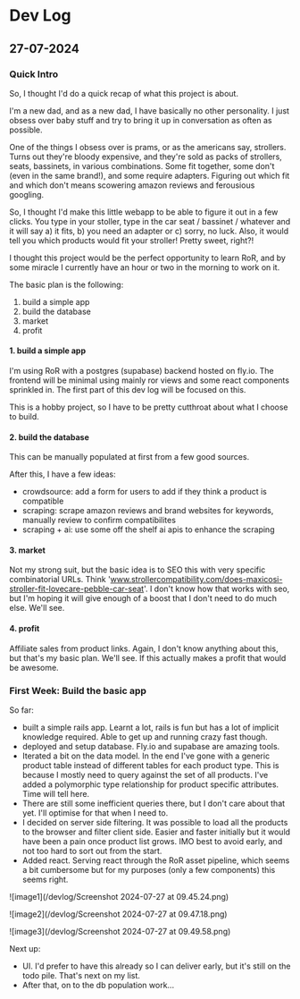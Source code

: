 # Dev Log

## 27-07-2024

### Quick Intro

So, I thought I'd do a quick recap of what this project is about.

I'm a new dad, and as a new dad, I have basically no other personality. I just obsess over baby stuff and try to bring it up in conversation as often as possible.

One of the things I obsess over is prams, or as the americans say, strollers. Turns out they're bloody expensive, and they're sold as packs of strollers, seats, bassinets, in various combinations. Some fit together, some don't (even in the same brand!), and some require adapters. Figuring out which fit and which don't means scowering amazon reviews and ferousious googling.

So, I thought I'd make this little webapp to be able to figure it out in a few clicks. You type in your stoller, type in the car seat / bassinet / whatever and it will say a) it fits, b) you need an adapter or c) sorry, no luck. Also, it would tell you which products would fit your stroller! Pretty sweet, right?!

I thought this project would be the perfect opportunity to learn RoR, and by some miracle I currently have an hour or two in the morning to work on it.

The basic plan is the following:
1. build a simple app
2. build the database
3. market
4. profit

#### 1. build a simple app

I'm using RoR with a postgres (supabase) backend hosted on fly.io. The frontend will be minimal using mainly ror views and some react components sprinkled in. The first part of this dev log will be focused on this. 

This is a hobby project, so I have to be pretty cutthroat about what I choose to build.

#### 2. build the database

This can be manually populated at first from a few good sources. 

After this, I have a few ideas:
- crowdsource: add a form for users to add if they think a product is compatible
- scraping: scrape amazon reviews and brand websites for keywords, manually review to confirm compatibilites
- scraping + ai: use some off the shelf ai apis to enhance the scraping

#### 3. market

Not my strong suit, but the basic idea is to SEO this with very specific combinatorial URLs. Think 'www.strollercompatibility.com/does-maxicosi-stroller-fit-lovecare-pebble-car-seat'. I don't know how that works with seo, but I'm hoping it will give enough of a boost that I don't need to do much else. We'll see.

#### 4. profit

Affiliate sales from product links. Again, I don't know anything about this, but that's my basic plan. We'll see. If this actually makes a profit that would be awesome.

### First Week: Build the basic app

So far:
- built a simple rails app. Learnt a lot, rails is fun but has a lot of implicit knowledge required. Able to get up and running crazy fast though.
- deployed and setup database. Fly.io and supabase are amazing tools. 
- Iterated a bit on the data model. In the end I've gone with a generic product table instead of different tables for each product type. This is because I mostly need to query against the set of all products. I've added a polymorphic type relationship for product specific attributes. Time will tell here.
- There are still some inefficient queries there, but I don't care about that yet. I'll optimise for that when I need to.
- I decided on server side filtering. It was possible to load all the products to the browser and filter client side. Easier and faster initially but it would have been a pain once product list grows. IMO best to avoid early, and not too hard to sort out from the start.
- Added react. Serving react through the RoR asset pipeline, which seems a bit cumbersome but for my purposes (only a few components) this seems right. 

![image1](/devlog/Screenshot 2024-07-27 at 09.45.24.png)

![image2](/devlog/Screenshot 2024-07-27 at 09.47.18.png)

![image3](/devlog/Screenshot 2024-07-27 at 09.49.58.png)

Next up:
- UI. I'd prefer to have this already so I can deliver early, but it's still on the todo pile. That's next on my list.
- After that, on to the db population work...

